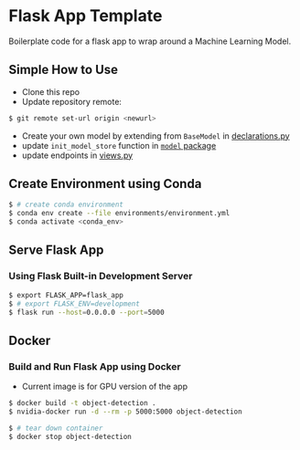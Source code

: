 # Flask App Template

Boilerplate code for a flask app to wrap around a Machine Learning Model.

## Simple How to Use

* Clone this repo
* Update repository remote:

```bash
$ git remote set-url origin <newurl>
```

* Create your own model by extending from `BaseModel` in [declarations.py](flask_app/model/declarations.py)
* update `init_model_store` function in [`model` package](flask_app/model/__init__.py)
* update endpoints in [views.py](flask_app/views.py)

## Create Environment using Conda

```bash
$ # create conda environment
$ conda env create --file environments/environment.yml
$ conda activate <conda_env>
```

## Serve Flask App

### Using Flask Built-in Development Server

```bash
$ export FLASK_APP=flask_app
$ # export FLASK_ENV=development
$ flask run --host=0.0.0.0 --port=5000
```

## Docker

### Build and Run Flask App using Docker

* Current image is for GPU version of the app

```bash
$ docker build -t object-detection .
$ nvidia-docker run -d --rm -p 5000:5000 object-detection

$ # tear down container
$ docker stop object-detection
```
